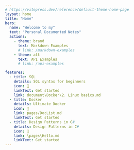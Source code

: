 ```yaml
---
# https://vitepress.dev/reference/default-theme-home-page
layout: home
title: "Home"
hero:
  name: "Welcome to my"
  text: "Personal Documented Notes"
  actions:
    - theme: brand
      text: Markdown Examples
      # link: /markdown-examples
    - theme: alt
      text: API Examples
      # link: /api-examples

features:
  - title: SQL
    details: SQL syntax for beginners
    icon: 📝
    linkText: Get started
    link: document\Docker\2. Linux basics.md
  - title: Docker
    details: Ultimate Docker
    icon: 🐋
    link: pages/DocList.md
    linkText: Get started
  - title: Design Patterns in C#
    details: Design Patterns in C#
    icon: 👾
    link: \pages\Hello.md
    linkText: Get started
---
```


